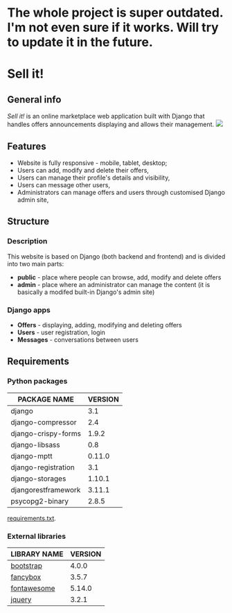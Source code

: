 # The whole project is super outdated. I'm not even sure if it works. Will try to update it in the future.

# Sell it!

## General info

_Sell it!_ is an online marketplace web application built with Django that handles offers announcements displaying and allows their management.
![](https://i.imgur.com/lYjxzSj.png)

## Features

-   Website is fully responsive - mobile, tablet, desktop;
-   Users can add, modify and delete their offers,
-   Users can manage their profile's details and visibility,
-   Users can message other users,
-   Administrators can manage offers and users through customised Django admin site,

## Structure

### Description

This website is based on Django (both backend and frontend) and is divided into two main parts:

-   **public** - place where people can browse, add, modify and delete offers
-   **admin** - place where an administrator can manage the content (it is basically a modifed built-in Django's admin site)

### Django apps

-   **Offers** - displaying, adding, modifying and deleting offers
-   **Users** - user registration, login
-   **Messages** - conversations between users

## Requirements

### Python packages

| **PACKAGE NAME**    | VERSION |
| ------------------- | ------- |
| django              | 3.1     |
| django-compressor   | 2.4     |
| django-crispy-forms | 1.9.2   |
| django-libsass      | 0.8     |
| django-mptt         | 0.11.0  |
| django-registration | 3.1     |
| django-storages     | 1.10.1  |
| djangorestframework | 3.11.1  |
| psycopg2-binary     | 2.8.5   |

[requirements.txt](requirements.txt).

### External libraries

| LIBRARY NAME                                 | VERSION |
| -------------------------------------------- | ------- |
| [bootstrap](https://getbootstrap.com/)       | 4.0.0   |
| [fancybox](http://fancyapps.com/fancybox/3/) | 3.5.7   |
| [fontawesome](https://fontawesome.com/)      | 5.14.0  |
| [jquery](https://jquery.com/)                | 3.2.1   |
